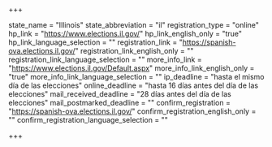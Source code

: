 +++

state_name = "Illinois"
state_abbreviation = "il"
registration_type = "online"
hp_link = "https://www.elections.il.gov/"
hp_link_english_only = "true"
hp_link_language_selection = ""
registration_link = "https://spanish-ova.elections.il.gov/"
registration_link_english_only = ""
registration_link_language_selection = ""
more_info_link = "https://www.elections.il.gov/Default.aspx"
more_info_link_english_only = "true"
more_info_link_language_selection = ""
ip_deadline = "hasta el mismo día de las elecciones"
online_deadline = "hasta 16 días antes del día de las elecciones"
mail_received_deadline = "28 días antes del día de las elecciones"
mail_postmarked_deadline = ""
confirm_registration = "https://spanish-ova.elections.il.gov/"
confirm_registration_english_only = ""
confirm_registration_language_selection = ""

+++